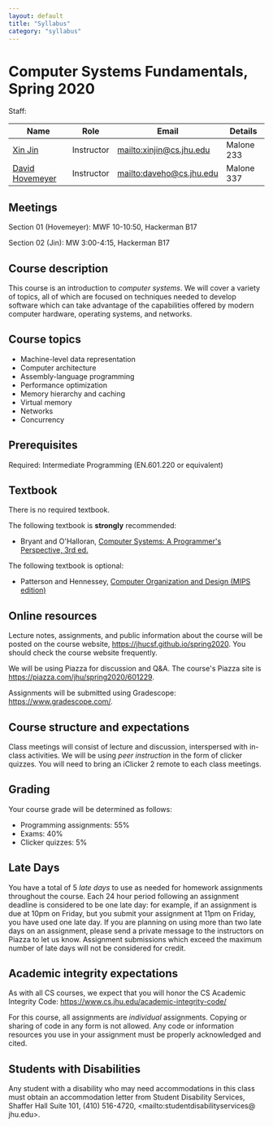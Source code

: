 ```yaml
---
layout: default
title: "Syllabus"
category: "syllabus"
---
```


# Computer Systems Fundamentals, Spring 2020

Staff:

Name | Role | Email | Details
---- | ---- | ----- | -------
[Xin Jin](https://www.cs.jhu.edu/~xinjin/) | Instructor | <mailto:xinjin@cs.jhu.edu> | Malone 233
[David Hovemeyer](https://www.cs.jhu.edu/~daveho) | Instructor | <mailto:daveho@cs.jhu.edu> | Malone 337

## Meetings

Section 01 (Hovemeyer): MWF 10-10:50, Hackerman B17

Section 02 (Jin): MW 3:00-4:15, Hackerman B17

## Course description

This course is an introduction to *computer systems*.  We will cover a variety of
topics, all of which are focused on techniques needed to develop software which can
take advantage of the capabilities offered by modern computer hardware,
operating systems, and networks.

## Course topics

* Machine-level data representation
* Computer architecture
* Assembly-language programming
* Performance optimization
* Memory hierarchy and caching
* Virtual memory
* Networks
* Concurrency

## Prerequisites

Required: Intermediate Programming (EN.601.220 or equivalent)

## Textbook

There is no required textbook.

The following textbook is **strongly** recommended:

* Bryant and O'Halloran, [Computer Systems: A Programmer's Perspective, 3rd ed.](https://www.pearson.com/us/higher-education/product/Bryant-Computer-Systems-A-Programmer-s-Perspective-3rd-Edition/9780134092669.html)

The following textbook is optional:

* Patterson and Hennessey, [Computer Organization and Design (MIPS edition)](https://www.elsevier.com/books/computer-organization-and-design-mips-edition/patterson/978-0-12-407726-3)

## Online resources

Lecture notes, assignments, and public information about the course will be posted
on the course website, <https://jhucsf.github.io/spring2020>.  You should check
the course website frequently.

We will be using Piazza for discussion and Q&amp;A.  The course's Piazza site
is <https://piazza.com/jhu/spring2020/601229>.

Assignments will be submitted using Gradescope: <https://www.gradescope.com/>.

## Course structure and expectations

Class meetings will consist of lecture and discussion, interspersed with
in-class activities.  We will be using *peer instruction* in the form of
clicker quizzes.  You will need to bring an iClicker 2 remote to each class
meetings.

## Grading

Your course grade will be determined as follows:

* Programming assignments: 55%
* Exams: 40%
* Clicker quizzes: 5%

## Late Days

You have a total of 5 *late days* to use as needed for homework assignments
throughout the course.  Each 24 hour period following an assignment deadline
is considered to be one late day: for example, if an assignment is due
at 10pm on Friday, but you submit your assignment at 11pm on Friday, you
have used one late day.  If you are planning on using more than two late
days on an assignment, please send a private message to the instructors on
Piazza to let us know.  Assignment submissions which exceed the maximum number
of late days will not be considered for credit.

## Academic integrity expectations

As with all CS courses, we expect that you will honor the CS Academic Integrity Code:
<https://www.cs.jhu.edu/academic-integrity-code/>

For this course, all assignments are *individual* assignments.  Copying or
sharing of code in any form is not allowed.  Any code or information resources
you use in your assignment must be properly acknowledged and cited.

## Students with Disabilities

Any student with a disability who may need accommodations in this class must obtain an
accommodation letter from Student Disability Services, Shaffer Hall Suite 101, (410)
516-4720, <mailto:studentdisabilityservices@ jhu.edu>.

